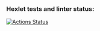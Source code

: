 ### Hexlet tests and linter status:
[![Actions Status](https://github.com/SoulOfForge/qa-auto-engineer-javascript-project-44/actions/workflows/hexlet-check.yml/badge.svg)](https://github.com/SoulOfForge/qa-auto-engineer-javascript-project-44/actions)